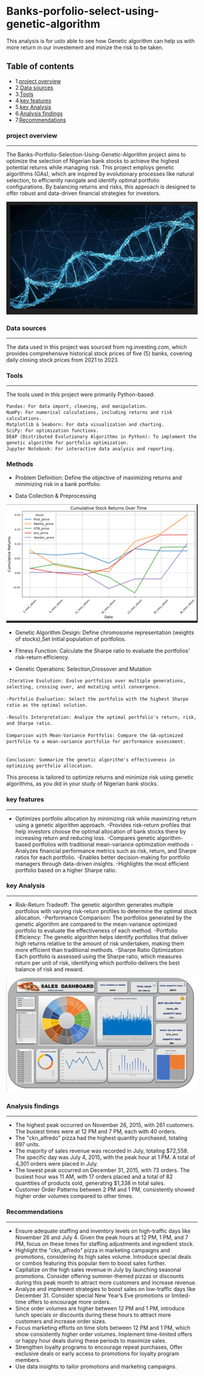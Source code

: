 # Banks-porfolio-select-using-genetic-algorithm
This analysis is for usto able to see how Genetic algorithm can help us with more return in our investement and minize the risk to be taken.

## Table of contents 
- 1.[project overview](#project-overview)
- 2.[Data sources](#data-sources) 
- 3.[Tools](#tools)
- 4.[key features](#key-features)
- 5.[key Analysis](#key-analysis)
- 6.[Analysis findings](#analysis-findings)
- 7.[Recommendations](#recommendations)

### project overview
---
The Banks-Portfolio-Selection-Using-Genetic-Algorithm project aims to optimize the selection of Nigerian bank stocks to achieve the highest potential returns while managing risk. This project employs genetic algorithms (GAs), which are inspired by evolutionary processes like natural selection, to efficiently navigate and identify optimal portfolio configurations. By balancing returns and risks, this approach is designed to offer robust and data-driven financial strategies for investors.


![Dashboard](https://github.com/FebeianBELLO/Banks-porfolio-select-using-genetic-algorithm/blob/main/Genetic%20Algorithms...docX.png)


### Data sources 
---
The data used in this project was sourced from ng.investing.com, which provides comprehensive  historical stock prices of five (5) banks, covering daily closing stock prices from 2021 to 2023.
### Tools
---
The tools used in this project were primarily Python-based:

    Pandas: For data import, cleaning, and manipulation.
    NumPy: For numerical calculations, including returns and risk calculations.
    Matplotlib & Seaborn: For data visualization and charting.
    SciPy: For optimization functions.
    DEAP (Distributed Evolutionary Algorithms in Python): To implement the genetic algorithm for portfolio optimization.
    Jupyter Notebook: For interactive data analysis and reporting.
### Methods 
   - Problem Definition: Define the objective of maximizing returns and minimizing risk in a bank portfolio.

   - Data Collection & Preprocessing
   
![Dashboard](https://github.com/FebeianBELLO/Banks-porfolio-select-using-genetic-algorithm/blob/main/line%20chart%201.png)

  -  Genetic Algorithm Design: Define chromosome representation (weights of stocks),Set initial population of portfolios.

-    Fitness Function: Calculate the Sharpe ratio to evaluate the portfolios' risk-return efficiency.

   - Genetic Operations: Selection,Crossover and Mutation


    -Iterative Evolution: Evolve portfolios over multiple generations, selecting, crossing over, and mutating until convergence.

    -Portfolio Evaluation: Select the portfolio with the highest Sharpe ratio as the optimal solution.

    -Results Interpretation: Analyze the optimal portfolio's return, risk, and Sharpe ratio.

    Comparison with Mean-Variance Portfolio: Compare the GA-optimized portfolio to a mean-variance portfolio for performance assessment.

 
    Conclusion: Summarize the genetic algorithm's effectiveness in optimizing portfolio allocation.

This process is tailored to optimize returns and minimize risk using genetic algorithms, as you did in your study of Nigerian bank stocks.
### key features
---
- Optimizes portfolio allocation by minimizing risk while maximizing return using a genetic algorithm approach.
-Provides risk-return profiles that help investors choose the optimal allocation of bank stocks there by increasing return and reducing loss.
-Compares genetic algorithm-based portfolios with traditional mean-variance optimization methods
-Analyzes financial performance metrics such as risk, return, and Sharpe ratios for each portfolio.
-Enables better decision-making for portfolio managers through data-driven insights.
-Highlights the most efficient portfolio based on a higher Sharpe ratio.
### key Analysis 
---
- Risk-Return Tradeoff: The genetic algorithm generates multiple portfolios with varying risk-return profiles to determine the optimal stock allocation.
-Performance Comparison: The portfolios generated by the genetic algorithm are compared to the mean-variance optimized portfolio to evaluate the effectiveness of each method.
-Portfolio Efficiency: The genetic algorithm helps identify portfolios that deliver high returns relative to the amount of risk undertaken, making them more efficient than traditional methods.
-Sharpe Ratio Optimization: Each portfolio is assessed using the Sharpe ratio, which measures return per unit of risk, identifying which portfolio delivers the best balance of risk and reward.

![Dashboard](https://github.com/FebeianBELLO/pizza-sales-insights/blob/main/The%20pizza%20Dashboard.png)


### Analysis findings 
---
- The highest peak occurred on November 26, 2015, with 261 customers. The busiest times were at 12 PM and 7 PM, each with 40 orders.
- The "ckn_alfredo" pizza had the highest quantity purchased, totaling 897 units.
- The majority of sales revenue was recorded in July, totaling $72,558. The specific day was  July 4, 2015, with the peak hour at 1 PM. A total of 4,301 orders were placed in July.
- The lowest peak occurred on December 31, 2015, with 73 orders. The busiest hour was 11 AM, with 17 orders placed and a total of 82 quantities of products sold, generating $1,338 in total sales.
- Customer Order Patterns between 2 PM and 1 PM, consistently showed higher order volumes compared to other times.

### Recommendations
---
- Ensure adequate staffing and inventory levels on high-traffic days like November 26 and July 4. Given the peak hours at 12 PM, 1 PM, and 7 PM, focus on these times for staffing adjustments and ingredient stock.
- Highlight the "ckn_alfredo" pizza in marketing campaigns and promotions, considering its high sales volume. Introduce special deals or combos featuring this popular item to boost sales further.
- Capitalize on the high sales revenue in July by launching seasonal promotions. Consider offering summer-themed pizzas or discounts during this peak month to attract more customers and increase revenue.
- Analyze and implement strategies to boost sales on low-traffic days like December 31. Consider special New Year’s Eve promotions or limited-time offers to encourage more orders.
- Since order volumes are higher between 12 PM and 1 PM, introduce lunch specials or discounts during these hours to attract more customers and increase order sizes.
- Focus marketing efforts on time slots between 12 PM and 1 PM, which show consistently higher order volumes. Implement time-limited offers or happy hour deals during these periods to maximize sales.
- Strengthen loyalty programs to encourage repeat purchases, Offer exclusive deals or early access to promotions for loyalty program members.
- Use data insights to tailor promotions and marketing campaigns. 
